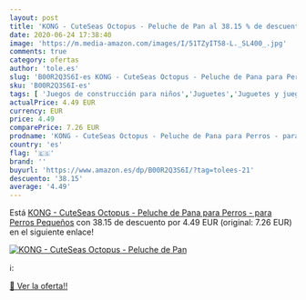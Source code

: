 ```yaml
---
layout: post
title: 'KONG - CuteSeas Octopus - Peluche de Pan al 38.15 % de descuento'
date: 2020-06-24 17:38:40
image: 'https://m.media-amazon.com/images/I/51TZyIT58-L._SL400_.jpg'
comments: true
category: ofertas
author: 'tole.es'
slug: 'B00R2Q3S6I-es KONG - CuteSeas Octopus - Peluche de Pana para Perros -...'
sku: 'B00R2Q3S6I-es'
tags: [ 'Juegos de construcción para niños','Juguetes','Juguetes y juegos','peluche', ]
actualPrice: 4.49 EUR
currency: EUR
price: 4.49
comparePrice: 7.26 EUR
prodname: 'KONG - CuteSeas Octopus - Peluche de Pana para Perros - para Perros Pequeños'
country: 'es'
flag: '🇪🇸'
brand: ''
buyurl: 'https://www.amazon.es/dp/B00R2Q3S6I/?tag=tolees-21'
descuento: '38.15'
average: '4.49'
---
```


Está [KONG - CuteSeas Octopus - Peluche de Pana para Perros - para Perros Pequeños](https://www.amazon.es/dp/B00R2Q3S6I/?tag=tolees-21) con 38.15 de descuento por 4.49 EUR (original: 7.26 EUR) en el siguiente enlace!

[![KONG - CuteSeas Octopus - Peluche de Pan](https://m.media-amazon.com/images/I/51TZyIT58-L._SL400_.jpg)](https://www.amazon.es/dp/B00R2Q3S6I/?tag=tolees-21)

ℹ️:


[🛒 Ver la oferta!!](https://www.amazon.es/dp/B00R2Q3S6I/?tag=tolees-21)
